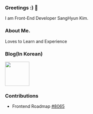 ### Greetings :) 👋
I am Front-End Developer SangHyun Kim.

### About Me.
Loves to Learn and Experience

### Blog(In Korean)
<a width="" href="https://velog.io/@headring">
  <img src="https://img.shields.io/badge/velog-1FC897.svg?&style=for-the-badge&logo=velog&logoColor=ffffff" width="80">
</a>

### Contributions
- Frontend Roadmap [#8065](https://github.com/kamranahmedse/developer-roadmap/pull/8065)

<!--  
### Key Skills
<img src="https://img.shields.io/badge/JavaScript-F7DF1E?style=flat-square&logo=JavaScript&logoColor=black"/><img src="https://img.shields.io/badge/TypeScript-3178C6?style=flat-square&logo=TypeScript&logoColor=white"/><img src="https://img.shields.io/badge/React-61DAFB?style=flat-square&logo=React&logoColor=white"/>  
<img src="https://img.shields.io/badge/Styled-Components-DB7093?style=flat-square&logo=Styled-Components&logoColor=white"/><img src="https://img.shields.io/badge/Axios-5A29E4?style=flat-square&logo=Axios&logoColor=white"/><img src="https://img.shields.io/badge/Recoil-000000?style=for-the-badge&logo=recoil&logoColor=white"><img src="https://img.shields.io/badge/Redux-764ABC?style=for-the-badge&logo=Redux&logoColor=white"><img src="https://img.shields.io/badge/React_Hook_Form-EC5990?style=for-the-badge&logo=ReactHookForm&logoColor=white">


<div align="center">
  
![Headring's GitHub stats](https://github-readme-stats.vercel.app/api?username=headring&show_icons=true&theme=radical)
  
</div>
<!--
**headring/headring** is a ✨ _special_ ✨ repository because its `README.md` (this file) appears on your GitHub profile.

Here are some ideas to get you started:

- 🔭 I’m currently working on ...
- 🌱 I’m currently learning ...
- 👯 I’m looking to collaborate on ...
- 🤔 I’m looking for help with ...
- 💬 Ask me about ...
- 📫 How to reach me: ...
- 😄 Pronouns: ...
- ⚡ Fun fact: ...
-->
